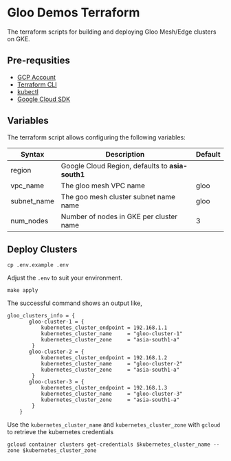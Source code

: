 # Gloo Demos Terraform

The terraform scripts for building and deploying Gloo Mesh/Edge clusters on GKE.

## Pre-requsities

- [GCP Account](https://console.cloud.google.com/)
- [Terraform CLI](https://terraform.io)
- [kubectl](https://kubectl.docs.kubernetes.io/installation/kubectl/)
- [Google Cloud SDK](https://cloud.google.com/sdk/docs/install)

## Variables

The terraform script allows configuring the following variables:

| Syntax      | Description                                      | Default |
| ----------- | ------------------------------------------------ | ------- |
| region      | Google Cloud Region, defaults to **asia-south1** |
| vpc_name    | The gloo mesh VPC name                           | gloo    |
| subnet_name | The goo mesh cluster subnet name name            | gloo    |
| num_nodes   | Number of nodes in GKE per cluster name          | 3       |

## Deploy Clusters

```shell
cp .env.example .env
```

Adjust the `.env` to suit your environment.

```shell
make apply
```

The successful command shows an output like,

```text
gloo_clusters_info = {
       gloo-cluster-1 = {
           kubernetes_cluster_endpoint = 192.168.1.1
           kubernetes_cluster_name     = "gloo-cluster-1"
           kubernetes_cluster_zone     = "asia-south1-a"
        }
       gloo-cluster-2 = {
           kubernetes_cluster_endpoint = 192.168.1.2
           kubernetes_cluster_name     = "gloo-cluster-2"
           kubernetes_cluster_zone     = "asia-south1-a"
        }
       gloo-cluster-3 = {
           kubernetes_cluster_endpoint = 192.168.1.3
           kubernetes_cluster_name     = "gloo-cluster-3"
           kubernetes_cluster_zone     = "asia-south1-a"
        }
    }
```

Use the `kubernetes_cluster_name` and `kubernetes_cluster_zone` with `gcloud` to retrieve the kubernetes credentials

```shell
gcloud container clusters get-credentials $kubernetes_cluster_name --zone $kubernetes_cluster_zone
```

